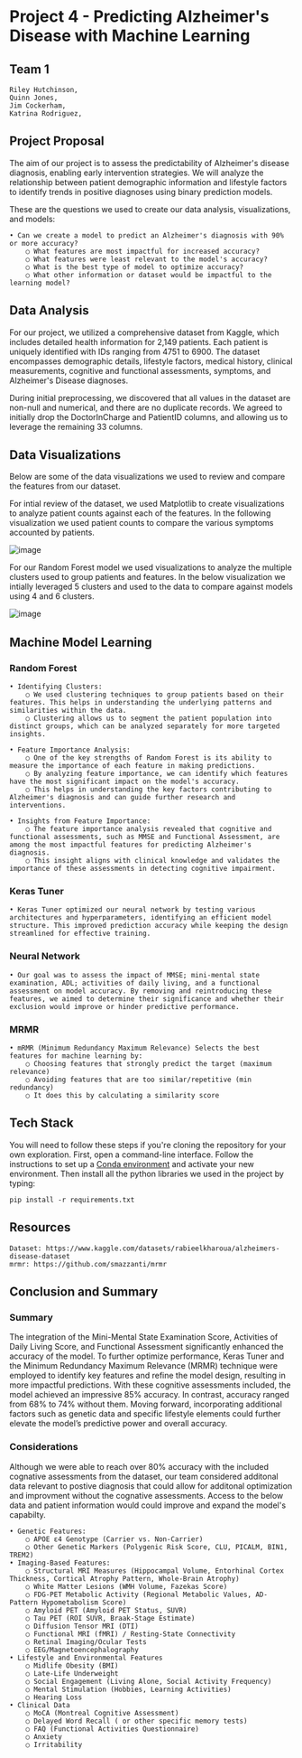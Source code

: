 # Project 4 - Predicting Alzheimer's Disease with Machine Learning

## Team 1
  	Riley Hutchinson,
 	Quinn Jones,
 	Jim Cockerham,
 	Katrina Rodriguez,

## Project Proposal
The aim of our project is to assess the predictability of Alzheimer's disease diagnosis, enabling early intervention strategies. We will analyze the relationship between patient demographic information and lifestyle factors to identify trends in positive diagnoses using binary prediction models. 

These are the questions we used to create our data analysis, visualizations, and models:

    • Can we create a model to predict an Alzheimer's diagnosis with 90% or more accuracy?
        ○ What features are most impactful for increased accuracy? 
        ○ What features were least relevant to the model's accuracy?
        ○ What is the best type of model to optimize accuracy?
        ○ What other information or dataset would be impactful to the learning model?


## Data Analysis
For our project, we utilized a comprehensive dataset from Kaggle, which includes detailed health information for 2,149 patients. Each patient is uniquely identified with IDs ranging from 4751 to 6900. The dataset encompasses demographic details, lifestyle factors, medical history, clinical measurements, cognitive and functional assessments, symptoms, and Alzheimer's Disease diagnoses.

During initial preprocessing, we discovered that all values in the dataset are non-null and numerical, and there are no duplicate records. We agreed to initially drop the DoctorInCharge and PatientID columns, and allowing us to leverage the remaining 33 columns.


## Data Visualizations

Below are some of the data visualizations we used to review and compare the features from our dataset.

For intial review of the dataset, we used Matplotlib to create visualizations to analyze patient counts against each of the features. In the following visualization we used patient counts to compare the various symptoms accounted by patients.

![image](https://github.com/user-attachments/assets/e278518f-5f70-4591-bcf2-82e2c0ecc38c)




For our Random Forest model we used visualizations to analyze the multiple clusters used to group patients and features. In the below visualization we intially leveraged 5 clusters and used to the data to compare against models using 4 and 6 clusters.

![image](https://github.com/user-attachments/assets/36790475-af16-4a7f-b17d-65a0ef2e0a26)



	
## Machine Model Learning


### Random Forest

	• Identifying Clusters:
		○ We used clustering techniques to group patients based on their features. This helps in understanding the underlying patterns and similarities within the data.
		○ Clustering allows us to segment the patient population into distinct groups, which can be analyzed separately for more targeted insights.

	• Feature Importance Analysis:
		○ One of the key strengths of Random Forest is its ability to measure the importance of each feature in making predictions.
		○ By analyzing feature importance, we can identify which features have the most significant impact on the model's accuracy.
		○ This helps in understanding the key factors contributing to Alzheimer's diagnosis and can guide further research and interventions.

	• Insights from Feature Importance:
		○ The feature importance analysis revealed that cognitive and functional assessments, such as MMSE and Functional Assessment, are among the most impactful features for predicting Alzheimer's diagnosis.
 		○ This insight aligns with clinical knowledge and validates the importance of these assessments in detecting cognitive impairment.



### Keras Tuner 

	• Keras Tuner optimized our neural network by testing various architectures and hyperparameters, identifying an efficient model structure. This improved prediction accuracy while keeping the design 	streamlined for effective training.

### Neural Network

	• Our goal was to assess the impact of MMSE; mini-mental state examination, ADL; activities of daily living, and a functional assessment on model accuracy. By removing and reintroducing these features, we aimed to determine their significance and whether their exclusion would improve or hinder predictive performance.

 ### MRMR
 
	• mRMR (Minimum Redundancy Maximum Relevance) Selects the best features for machine learning by:
		○ Choosing features that strongly predict the target (maximum relevance)
		○ Avoiding features that are too similar/repetitive (min redundancy) 
  		○ It does this by calculating a similarity score


## Tech Stack
You will need to follow these steps if you're cloning the repository for your own exploration. First, open a command-line interface. Follow the instructions to set up a [Conda environment](https://docs.conda.io/projects/conda/en/latest/user-guide/tasks/manage-environments.html) and activate your new environment. Then install all the python libraries we used in the project by typing: 
```
pip install -r requirements.txt
```

## Resources

	Dataset: https://www.kaggle.com/datasets/rabieelkharoua/alzheimers-disease-dataset
 	mrmr: https://github.com/smazzanti/mrmr

## Conclusion and Summary

### Summary

The integration of the Mini-Mental State Examination Score, Activities of Daily Living Score, and Functional Assessment significantly enhanced the accuracy of the model. To further optimize performance, Keras Tuner and the Minimum Redundancy Maximum Relevance (MRMR) technique were employed to identify key features and refine the model design, resulting in more impactful predictions. With these cognitive assessments included, the model achieved an impressive 85% accuracy. In contrast, accuracy ranged from 68% to 74% without them. Moving forward, incorporating additional factors such as genetic data and specific lifestyle elements could further elevate the model’s predictive power and overall accuracy.

### Considerations

Although we were able to reach over 80% accuracy with the included cognative assessments from the dataset, our team considered additonal data relevant to postive diagnosis that could allow for additonal optimization and improvment without the cognative assessments. Access to the below data and patient information would could improve and expand the model's capabilty. 

	• Genetic Features:
		○ APOE ε4 Genotype (Carrier vs. Non-Carrier)
		○ Other Genetic Markers (Polygenic Risk Score, CLU, PICALM, BIN1, TREM2)
	• Imaging-Based Features:
		○ Structural MRI Measures (Hippocampal Volume, Entorhinal Cortex Thickness, Cortical Atrophy Pattern, Whole-Brain Atrophy)
		○ White Matter Lesions (WMH Volume, Fazekas Score)
		○ FDG-PET Metabolic Activity (Regional Metabolic Values, AD-Pattern Hypometabolism Score)
		○ Amyloid PET (Amyloid PET Status, SUVR)
		○ Tau PET (ROI SUVR, Braak-Stage Estimate)
		○ Diffusion Tensor MRI (DTI)
		○ Functional MRI (fMRI) / Resting-State Connectivity
		○ Retinal Imaging/Ocular Tests
		○ EEG/Magnetoencephalography
	• Lifestyle and Environmental Features
		○ Midlife Obesity (BMI)
		○ Late-Life Underweight
		○ Social Engagement (Living Alone, Social Activity Frequency)
		○ Mental Stimulation (Hobbies, Learning Activities)
		○ Hearing Loss
	• Clinical Data
		○ MoCA (Montreal Cognitive Assessment)
		○ Delayed Word Recall ( or other specific memory tests)
		○ FAQ (Functional Activities Questionnaire)
		○ Anxiety
		○ Irritability
	
